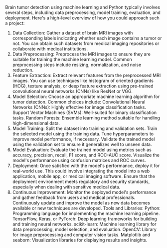 
Brain tumor detection using machine learning and Python typically involves several steps, including data preprocessing, model training, evaluation, and deployment. Here's a high-level overview of how you could approach such a project:

1. Data Collection:
Gather a dataset of brain MRI images with corresponding labels indicating whether each image contains a tumor or not. You can obtain such datasets from medical imaging repositories or collaborate with medical institutions.
2. Data Preprocessing:
Preprocess the MRI images to ensure they are suitable for training the machine learning model. Common preprocessing steps include resizing, normalization, and noise reduction.
3. Feature Extraction:
Extract relevant features from the preprocessed MRI images. You can use techniques like histogram of oriented gradients (HOG), texture analysis, or deep feature extraction using pre-trained convolutional neural networks (CNNs) like ResNet or VGG.
4. Model Selection:
Choose an appropriate machine learning algorithm for tumor detection. Common choices include:
Convolutional Neural Networks (CNNs): Highly effective for image classification tasks.
Support Vector Machines (SVMs): Well-suited for binary classification tasks.
Random Forests: Ensemble learning method suitable for handling high-dimensional data.
5. Model Training:
Split the dataset into training and validation sets.
Train the selected model using the training data.
Tune hyperparameters to improve model performance, if necessary.
Validate the trained model using the validation set to ensure it generalizes well to unseen data.
6. Model Evaluation:
Evaluate the trained model using metrics such as accuracy, precision, recall, F1 score, and ROC-AUC score.
Visualize the model's performance using confusion matrices and ROC curves.
7. Deployment:
Once satisfied with the model's performance, deploy it for real-world use. This could involve integrating the model into a web application, mobile app, or medical imaging software.
Ensure that the deployment environment meets regulatory and security standards, especially when dealing with sensitive medical data.
8. Continuous Improvement:
Monitor the deployed model's performance and gather feedback from users and medical professionals.
Continuously update and improve the model as new data becomes available or new techniques are developed.
Tools and Libraries:
Python: Programming language for implementing the machine learning pipeline.
TensorFlow, Keras, or PyTorch: Deep learning frameworks for building and training neural networks.
scikit-learn: Machine learning library for data preprocessing, model selection, and evaluation.
OpenCV: Library for image preprocessing and computer vision tasks.
Matplotlib and seaborn: Visualization libraries for displaying results and insights.
